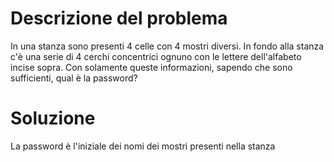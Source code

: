 # Descrizione del problema
In una stanza sono presenti 4 celle con 4 mostri diversi. In fondo alla stanza c'è una serie di 4 cerchi concentrici ognuno con le lettere dell'alfabeto incise sopra.
Con solamente queste informazioni, sapendo che sono sufficienti, qual è la password?

# Soluzione
La password è l'iniziale dei nomi dei mostri presenti nella stanza